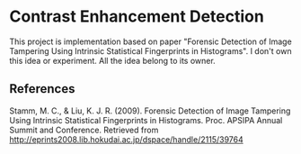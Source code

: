 # Contrast Enhancement Detection
This project is implementation based on paper "Forensic Detection of Image Tampering Using Intrinsic Statistical Fingerprints in Histograms". I don't own this idea or experiment. All the idea belong to its owner.

## References
Stamm, M. C., & Liu, K. J. R. (2009). Forensic Detection of Image Tampering Using Intrinsic Statistical Fingerprints in Histograms. Proc. APSIPA Annual Summit and Conference. Retrieved from http://eprints2008.lib.hokudai.ac.jp/dspace/handle/2115/39764
